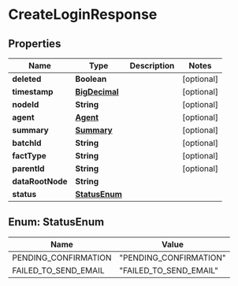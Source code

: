 
# CreateLoginResponse

## Properties
Name | Type | Description | Notes
------------ | ------------- | ------------- | -------------
**deleted** | **Boolean** |  |  [optional]
**timestamp** | [**BigDecimal**](BigDecimal.md) |  |  [optional]
**nodeId** | **String** |  |  [optional]
**agent** | [**Agent**](Agent.md) |  |  [optional]
**summary** | [**Summary**](Summary.md) |  |  [optional]
**batchId** | **String** |  |  [optional]
**factType** | **String** |  |  [optional]
**parentId** | **String** |  |  [optional]
**dataRootNode** | **String** |  | 
**status** | [**StatusEnum**](#StatusEnum) |  | 


<a name="StatusEnum"></a>
## Enum: StatusEnum
Name | Value
---- | -----
PENDING_CONFIRMATION | &quot;PENDING_CONFIRMATION&quot;
FAILED_TO_SEND_EMAIL | &quot;FAILED_TO_SEND_EMAIL&quot;



